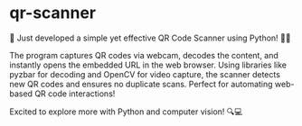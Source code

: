# qr-scanner

🚀 Just developed a simple yet effective QR Code Scanner using Python! 📱✨

The program captures QR codes via webcam, decodes the content, and instantly opens the embedded URL in the web browser. Using libraries like pyzbar for decoding and OpenCV for video capture, the scanner detects new QR codes and ensures no duplicate scans. Perfect for automating web-based QR code interactions!

Excited to explore more with Python and computer vision! 🔍💻
